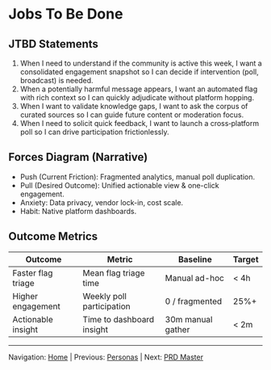 # Jobs To Be Done

## JTBD Statements

1. When I need to understand if the community is active this week, I want a consolidated engagement snapshot so I can decide if intervention (poll, broadcast) is needed.
2. When a potentially harmful message appears, I want an automated flag with rich context so I can quickly adjudicate without platform hopping.
3. When I want to validate knowledge gaps, I want to ask the corpus of curated sources so I can guide future content or moderation focus.
4. When I need to solicit quick feedback, I want to launch a cross‑platform poll so I can drive participation frictionlessly.

## Forces Diagram (Narrative)

* Push (Current Friction): Fragmented analytics, manual poll duplication.
* Pull (Desired Outcome): Unified actionable view & one-click engagement.
* Anxiety: Data privacy, vendor lock-in, cost scale.
* Habit: Native platform dashboards.

## Outcome Metrics

| Outcome | Metric | Baseline | Target |
|---------|--------|----------|--------|
| Faster flag triage | Mean flag triage time | Manual ad-hoc | < 4h |
| Higher engagement | Weekly poll participation | 0 / fragmented | 25%+ |
| Actionable insight | Time to dashboard insight | 30m manual gather | < 2m |

---
Navigation: [Home](home.md) | Previous: [Personas](personas.md) | Next: [PRD Master](prd_master.md)

